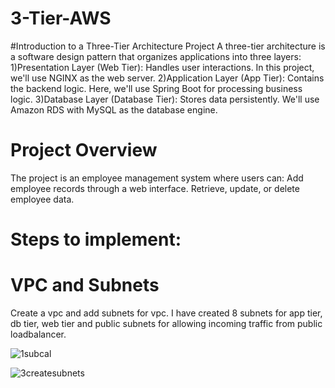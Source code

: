 # 3-Tier-AWS

#Introduction to a Three-Tier Architecture Project
A three-tier architecture is a software design pattern that organizes applications into three layers:
1)Presentation Layer (Web Tier): Handles user interactions. In this project, we'll use NGINX as the web server.
2)Application Layer (App Tier): Contains the backend logic. Here, we'll use Spring Boot for processing business logic.
3)Database Layer (Database Tier): Stores data persistently. We'll use Amazon RDS with MySQL as the database engine.

# Project Overview
The project is an employee management system where users can:
Add employee records through a web interface.
Retrieve, update, or delete employee data.

# Steps to implement:

# VPC and Subnets
Create a vpc and add subnets for vpc. I have created 8 subnets for app tier, db tier, web tier and public subnets for allowing incoming traffic from public loadbalancer.

![1subcal](https://github.com/user-attachments/assets/ce5e4d90-7a35-4f1f-8aab-89844233ceaf)

![3createsubnets](https://github.com/user-attachments/assets/c7010f78-1221-43b2-b8d3-63e61c4178ef)
